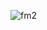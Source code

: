 ![fm2](https://user-images.githubusercontent.com/53788311/87184802-a227a400-c323-11ea-811c-e74af766f1b5.gif)
